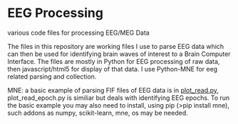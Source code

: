 # EEG Processing
 various code files for processing EEG/MEG Data

The files in this repository are working files I use to parse EEG data which can then be used for identifying brain waves of interest to a Brain Computer Interface.  The files are mostly in Python for EEG processing of raw data, then javascript/html5 for display of that data.  I use Python-MNE for eeg related parsing and collection.

MNE: a basic example of parsing FIF files of EEG data is in <a href="https://github.com/autonomous019/EEG-Processing/blob/main/plot_read.py">plot_read.py</a>, plot_read_epoch.py is similiar but deals with identifying EEG epochs. To run the basic example you may also need to install, using pip (>pip install mne), such addons as  numpy, scikit-learn, mne, os may be needed. 



